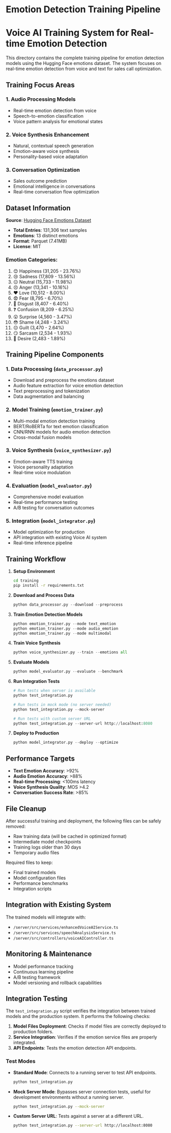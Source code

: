 # Emotion Detection Training Pipeline
# Voice AI Training System for Real-time Emotion Detection

This directory contains the complete training pipeline for emotion detection models using the Hugging Face emotions dataset. The system focuses on real-time emotion detection from voice and text for sales call optimization.

## Training Focus Areas

### 1. Audio Processing Models
- Real-time emotion detection from voice
- Speech-to-emotion classification
- Voice pattern analysis for emotional states

### 2. Voice Synthesis Enhancement
- Natural, contextual speech generation
- Emotion-aware voice synthesis
- Personality-based voice adaptation

### 3. Conversation Optimization
- Sales outcome prediction
- Emotional intelligence in conversations
- Real-time conversation flow optimization

## Dataset Information

**Source**: [Hugging Face Emotions Dataset](https://huggingface.co/datasets/boltuix/emotions-dataset)
- **Total Entries**: 131,306 text samples
- **Emotions**: 13 distinct emotions
- **Format**: Parquet (7.41MB)
- **License**: MIT

### Emotion Categories:
1. 😊 Happiness (31,205 - 23.76%)
2. 😢 Sadness (17,809 - 13.56%)
3. 😐 Neutral (15,733 - 11.98%)
4. 😣 Anger (13,341 - 10.16%)
5. ❤️ Love (10,512 - 8.00%)
6. 😨 Fear (8,795 - 6.70%)
7. 🤢 Disgust (8,407 - 6.40%)
8. ❓ Confusion (8,209 - 6.25%)
9. 😲 Surprise (4,560 - 3.47%)
10. 😳 Shame (4,248 - 3.24%)
11. 😔 Guilt (3,470 - 2.64%)
12. 😏 Sarcasm (2,534 - 1.93%)
13. 💫 Desire (2,483 - 1.89%)

## Training Pipeline Components

### 1. Data Processing (`data_processor.py`)
- Download and preprocess the emotions dataset
- Audio feature extraction for voice emotion detection
- Text preprocessing and tokenization
- Data augmentation and balancing

### 2. Model Training (`emotion_trainer.py`)
- Multi-modal emotion detection training
- BERT/RoBERTa for text emotion classification
- CNN/RNN models for audio emotion detection
- Cross-modal fusion models

### 3. Voice Synthesis (`voice_synthesizer.py`)
- Emotion-aware TTS training
- Voice personality adaptation
- Real-time voice modulation

### 4. Evaluation (`model_evaluator.py`)
- Comprehensive model evaluation
- Real-time performance testing
- A/B testing for conversation outcomes

### 5. Integration (`model_integrator.py`)
- Model optimization for production
- API integration with existing Voice AI system
- Real-time inference pipeline

## Training Workflow

1. **Setup Environment**
   ```bash
   cd training
   pip install -r requirements.txt
   ```

2. **Download and Process Data**
   ```python
   python data_processor.py --download --preprocess
   ```

3. **Train Emotion Detection Models**
   ```python
   python emotion_trainer.py --mode text_emotion
   python emotion_trainer.py --mode audio_emotion
   python emotion_trainer.py --mode multimodal
   ```

4. **Train Voice Synthesis**
   ```python
   python voice_synthesizer.py --train --emotions all
   ```

5. **Evaluate Models**
   ```python
   python model_evaluator.py --evaluate --benchmark
   ```

6. **Run Integration Tests**
   ```python
   # Run tests when server is available
   python test_integration.py
   
   # Run tests in mock mode (no server needed)
   python test_integration.py --mock-server
   
   # Run tests with custom server URL
   python test_integration.py --server-url http://localhost:8080
   ```

7. **Deploy to Production**
   ```python
   python model_integrator.py --deploy --optimize
   ```

## Performance Targets

- **Text Emotion Accuracy**: >92%
- **Audio Emotion Accuracy**: >88%
- **Real-time Processing**: <100ms latency
- **Voice Synthesis Quality**: MOS >4.2
- **Conversation Success Rate**: >85%

## File Cleanup

After successful training and deployment, the following files can be safely removed:
- Raw training data (will be cached in optimized format)
- Intermediate model checkpoints
- Training logs older than 30 days
- Temporary audio files

Required files to keep:
- Final trained models
- Model configuration files
- Performance benchmarks
- Integration scripts

## Integration with Existing System

The trained models will integrate with:
- `/server/src/services/enhancedVoiceAIService.ts`
- `/server/src/services/speechAnalysisService.ts`
- `/server/src/controllers/voiceAIController.ts`

## Monitoring & Maintenance

- Model performance tracking
- Continuous learning pipeline
- A/B testing framework
- Model versioning and rollback capabilities

## Integration Testing

The `test_integration.py` script verifies the integration between trained models and the production system. It performs the following checks:

1. **Model Files Deployment**: Checks if model files are correctly deployed to production folders.
2. **Service Integration**: Verifies if the emotion service files are properly integrated.
3. **API Endpoints**: Tests the emotion detection API endpoints.

### Test Modes

- **Standard Mode**: Connects to a running server to test API endpoints.
  ```bash
  python test_integration.py
  ```

- **Mock Server Mode**: Bypasses server connection tests, useful for development environments without a running server.
  ```bash
  python test_integration.py --mock-server
  ```

- **Custom Server URL**: Tests against a server at a different URL.
  ```bash
  python test_integration.py --server-url http://localhost:8080
  ```
